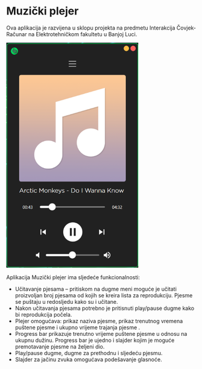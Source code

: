 # Muzički plejer

Ova aplikacija je razvijena u sklopu projekta na predmetu Interakcija Čovjek-Računar na Elektrotehničkom fakultetu u Banjoj Luci.

<img src="https://github.com/StefanMilakovic/HCI-MusicPlayer/blob/master/MusicPlayerScreenshot.png" alt="LoginWindow" width="350">


Aplikacija Muzički plejer ima sljedeće funkcionalnosti:
- Učitavanje pjesama – pritiskom na dugme meni moguće je učitati proizvoljan broj
pjesama od kojih se kreira lista za reprodukciju. Pjesme se puštaju u redosljedu kako su i
učitane.
- Nakon učitavanja pjesama potrebno je pritisnuti play/pause dugme kako bi reprodukcija
počela.
- Plejer omogućava: prikaz naziva pjesme, prikaz trenutnog vremena puštene pjesme i
ukupno vrijeme trajanja pjesme .
- Progress bar prikazuje trenutno vrijeme puštene pjesme u odnosu na ukupnu dužinu.
Progress bar je ujedno i slajder kojim je moguće premotavanje pjesme na željeni dio.
- Play/pause dugme, dugme za prethodnu i sljedeću pjesmu.
- Slajder za jačinu zvuka omogućava podešavanje glasnoće.
